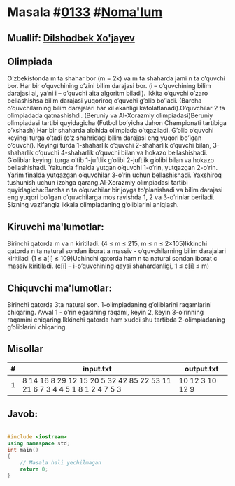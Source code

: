 
<h1>Masala #<a href="https://robocontest.uz/tasks/0133">0133</a> #<a href="https://robocontest.uz/tasks?category=1">Noma'lum</a></h1>
<h2> Muallif: <a href="https://robocontest.uz/profile/dxz05">Dilshodbek Xo'jayev</a></h2>
<h2>Olimpiada</h2>
<p>O’zbekistonda m ta shahar bor (m = 2k) va m ta shaharda jami n ta o’quvchi bor. Har bir o’quvchining o’zini bilim darajasi bor. (i – o’quvchining bilim darajasi ai, ya’ni i – o’quvchi aita algoritm biladi). Ikkita o’quvchi o’zaro bellashishsa bilim darajasi yuqoriroq o’quvchi g’olib bo’ladi. (Barcha o’quvchilarning bilim darajalari har xil ekanligi kafolatlanadi).O’quvchilar 2 ta olimpiadada qatnashishdi. (Beruniy va Al-Xorazmiy olimpiadasi)Beruniy olimpiadasi tartibi quyidagicha (Futbol bo’yicha Jahon Chempionati tartibiga o’xshash):Har bir shaharda alohida olimpiada o’tqaziladi. G’olib o’quvchi keyingi turga o’tadi (o’z shahridagi bilim darajasi eng yuqori bo’lgan o’quvchi). Keyingi turda 1-shaharlik o’quvchi 2-shaharlik o’quvchi bilan, 3-shaharlik o’quvchi 4-shaharlik o’quvchi bilan va hokazo bellashishadi. G’oliblar keyingi turga o’tib 1-juftlik g’olibi 2-juftlik g’olibi bilan va hokazo bellashishadi. Yakunda finalda yutgan o’quvchi 1-o’rin, yutqazgan 2-o’rin. Yarim finalda yutqazgan o’quvchilar 3-o’rin uchun bellashishadi. Yaxshiroq tushunish uchun izohga qarang.Al-Xorazmiy olimpiadasi tartibi quyidagicha:Barcha n ta o’quvchilar bir joyga to’planishadi va bilim darajasi eng yuqori bo’lgan o’quvchilarga mos ravishda 1, 2 va 3-o’rinlar beriladi.
Sizning vazifangiz ikkala olimpiadaning g’oliblarini aniqlash.</p>
<h2>Kiruvchi ma'lumotlar:</h2>
<p>Birinchi qatorda m va n kiritiladi. (4 ≤ m ≤ 215, m ≤ n ≤ 2×105)Ikkinchi qatorda n ta natural sondan iborat a massiv - o’quvchilarning bilim darajalari kiritiladi (1 ≤ a[i] ≤ 109)Uchinchi qatorda ham n ta natural sondan iborat c massiv kiritiladi. (c[i] – i-o’quvchining qaysi shahardanligi, 1 ≤ c[i] ≤ m)</p>
<h2>Chiquvchi ma'lumotlar:</h2>
<p>Birinchi qatorda 3ta natural son. 1-olimpiadaning g’oliblarini raqamlarini chiqaring. Avval 1 - o’rin egasining raqami, keyin 2, keyin 3-o’rinning raqamini chiqaring.Ikkinchi qatorda ham xuddi shu tartibda 2-olimpiadaning g’oliblarini chiqaring.</p>
<h2>Misollar</h2>
<table>
    <thead>
        <tr>
            <th>#</th>
            <th>input.txt</th>
            <th>output.txt</th>
        </tr>
    </thead>
    <tbody>
            <tr>
                <td>1</td>
                <td>8 14
16 8 29 12 15 20 5 32 42 85 22 53 11 21
6 7 3 4 4 5 1 8 1 2 4 7 5 3</td>
                <td>10 12 3
10 12 9</td>
            </tr>
    </tbody>
    </table>
    
<h2>Javob:</h2>

######
```cpp
#include <iostream>
using namespace std;
int main()
{
    // Masala hali yechilmagan
    return 0;
}
```
